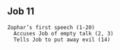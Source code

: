 ## Job 11

```
Zophar’s first speech (1-20)
  Accuses Job of empty talk (2, 3)
  Tells Job to put away evil (14)
```

